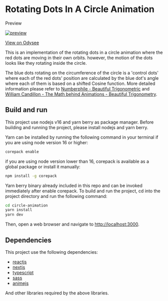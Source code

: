 # Rotating Dots In A Circle Animation

Preview

[![preview](https://thumbnails.odycdn.com/optimize/s:784:414/quality:85/plain/https://thumbs.odycdn.com/5b45f57fd871b88447685c1dab98a021.jpeg)](https://odysee.com/@Kelvinchin12070811:8/trigo-circle-animation:9?r=9DKRu1Yrrvv2rQofYYB7HpLGDgQ8DgH7)

[View on Odysee](https://odysee.com/@Kelvinchin12070811:8/trigo-circle-animation:9?r=9DKRu1Yrrvv2rQofYYB7HpLGDgQ8DgH7)

This is an implementation of the rotating dots in a circle animation where the red dots are moving in their own orbits.
however, the motion of the dots looks like they rotating inside the circle.

The blue dots rotating on the circumference of the circle is a 'control dots' where each of the red dots' position are
calculated by the blue dot's angle where each of them is based on a shifted Cosine function. More detailed information
please refer to [Numberphile - Beautiful Trigonometric](https://youtu.be/snHKEpCv0Hk) and
[ William Candillon - The Math behind Animations - Beautiful Trigonometry](https://youtu.be/-lF7sSTelOg).

## Build and run

This project use nodejs v16 and yarn berry as package manager. Before building and running the project, please install
nodejs and yarn berry.

Yarn can be installed by running the following command in your terminal if you are using node version 16 or higher:

```bash
corepack enable
```

if you are using node version lower than 16, corepack is available as a global package or install it manually:

```bash
npm install -g corepack
```

Yarn berry binary already included in this repo and can be invoked immediately after enable corepack. To build and run
the project, cd into the project directory and run the following command:

```bash
cd circle-animation
yarn install
yarn dev
```

Then, open a web browser and navigate to [http://localhost:3000](http://localhost:3000).

## Dependencies

This project use the following dependencies:

 * [reactjs](https://reactjs.org/)
 * [nextjs](https://nextjs.org/)
 * [typescript](https://www.typescriptlang.org/)
 * [sass](https://sass-lang.com/)
 * [animejs](https://animejs.com/)

And other libraries required by the above libraries.
